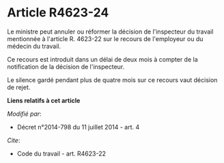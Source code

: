 # Article R4623-24

Le ministre peut annuler ou réformer la décision de l'inspecteur du travail mentionnée à l'article R. 4623-22 sur le recours
de l'employeur ou du médecin du travail. 

Ce recours est introduit dans un délai de deux mois à compter de la notification de la décision de l'inspecteur. 

Le silence gardé pendant plus de quatre mois sur ce recours vaut décision de rejet.

**Liens relatifs à cet article**

_Modifié par_:

  - Décret n°2014-798 du 11 juillet 2014 - art. 4

_Cite_:

  - Code du travail - art. R4623-22
